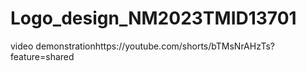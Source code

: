 # Logo_design_NM2023TMID13701
video demonstrationhttps://youtube.com/shorts/bTMsNrAHzTs?feature=shared
